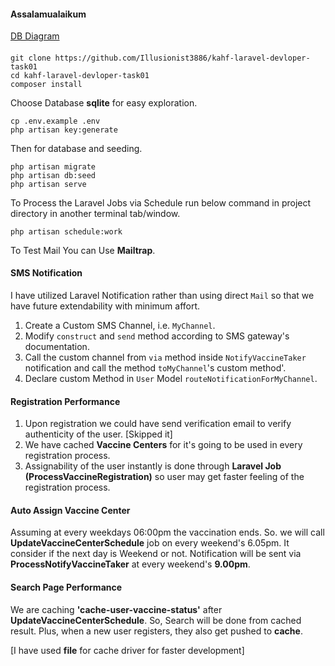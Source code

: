 #### Assalamualaikum


[DB Diagram](https://drawsql.app/teams/abu-barakah-delowar/diagrams/kahf-laravel-developer)


####
```
git clone https://github.com/Illusionist3886/kahf-laravel-devloper-task01
cd kahf-laravel-devloper-task01
composer install
```

Choose Database **sqlite** for easy exploration.
```
cp .env.example .env
php artisan key:generate
```

Then for database and seeding.
```
php artisan migrate
php artisan db:seed
php artisan serve
```

To Process the Laravel Jobs via Schedule run below command in project directory in another terminal tab/window.

```
php artisan schedule:work
```

To Test Mail You can Use **Mailtrap**.


#### SMS Notification

I have utilized Laravel Notification rather than using direct `Mail` so that we have future extendability with minimum affort.

1. Create a Custom SMS Channel, i.e. `MyChannel`.
2. Modify `construct` and `send` method according to SMS gateway's documentation.
3. Call the custom channel from `via` method inside `NotifyVaccineTaker` notification and call the method `toMyChannel`'s custom method'.
4. Declare custom Method in `User` Model `routeNotificationForMyChannel`.


#### Registration Performance

1. Upon registration we could have send verification email to verify authenticity of the user. [Skipped it]
2. We have cached **Vaccine Centers** for it's going to be used in every registration process.
3. Assignability of the user instantly is done through **Laravel Job (ProcessVaccineRegistration)** so user may get faster feeling of the registration process.

#### Auto Assign Vaccine Center

Assuming at every weekdays 06:00pm the vaccination ends. So. we will call **UpdateVaccineCenterSchedule** job on every weekend's 6.05pm. It consider if the next day is Weekend or not.
Notification will be sent via **ProcessNotifyVaccineTaker** at every weekend's **9.00pm**.

#### Search Page Performance

We are caching **'cache-user-vaccine-status'** after **UpdateVaccineCenterSchedule**. So, Search will be done from cached result. Plus, when a new user registers, they also get pushed to **cache**.

[I have used **file** for cache driver for faster development]

